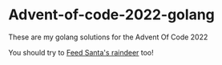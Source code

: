 # Advent-of-code-2022-golang
These are my golang solutions for the Advent Of Code 2022

You should try to [Feed Santa's raindeer](https://adventofcode.com/) too!

